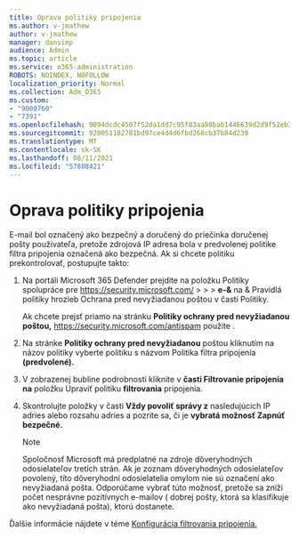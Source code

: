 ```yaml
---
title: Oprava politiky pripojenia
ms.author: v-jmathew
author: v-jmathew
manager: dansimp
audience: Admin
ms.topic: article
ms.service: o365-administration
ROBOTS: NOINDEX, NOFOLLOW
localization_priority: Normal
ms.collection: Adm_O365
ms.custom:
- "9000760"
- "7391"
ms.openlocfilehash: 9094dcdc4507f52da1dd7c95f83aa98bab1446639d2d9f52eb3a7bc849dc183c
ms.sourcegitcommit: 920051182781bd97ce4d4d6fbd268cb37b84d239
ms.translationtype: MT
ms.contentlocale: sk-SK
ms.lasthandoff: 08/11/2021
ms.locfileid: "57888421"
---
```

# <a name="fix-connection-policy"></a>Oprava politiky pripojenia

E-mail bol označený ako bezpečný a doručený do priečinka doručenej pošty používateľa, pretože zdrojová IP adresa bola v predvolenej politike filtra pripojenia označená ako bezpečná. Ak si chcete politiku prekontrolovať, postupujte takto:

1. Na portáli Microsoft 365 Defender prejdite na položku Politiky spolupráce pre <https://security.microsoft.com/>  \>  \>  \> **e-&**  na & Pravidlá politiky hrozieb Ochrana pred nevyžiadanou poštou v časti Politiky.

   Ak chcete prejsť priamo na stránku **Politiky ochrany pred nevyžiadanou poštou,** <https://security.microsoft.com/antispam> použite .

2. Na stránke **Politiky ochrany pred nevyžiadanou** poštou kliknutím na názov politiky vyberte politiku s názvom Politika filtra pripojenia **(predvolené).**

3. V zobrazenej bubline podrobností kliknite v **časti Filtrovanie pripojenia na** položku Upraviť politiku **filtrovania** pripojenia.

4. Skontrolujte položky v časti **Vždy povoliť správy z** nasledujúcich IP adries alebo rozsahu adries a pozrite sa, či je **vybratá možnosť Zapnúť bezpečné.**

   > [!NOTE]
   > Spoločnosť Microsoft má predplatné na zdroje dôveryhodných odosielateľov tretích strán. Ak je zoznam dôveryhodných odosielateľov povolený, títo dôveryhodní odosielatelia omylom nie sú označení ako nevyžiadaná pošta. Odporúčame vybrať túto možnosť, pretože sa zníži počet nesprávne pozitívnych e-mailov ( dobrej pošty, ktorá sa klasifikuje ako nevyžiadaná pošta), ktorú dostanete.

Ďalšie informácie nájdete v téme [Konfigurácia filtrovania pripojenia.](https://docs.microsoft.com/microsoft-365/security/office-365-security/configure-the-connection-filter-policy)
